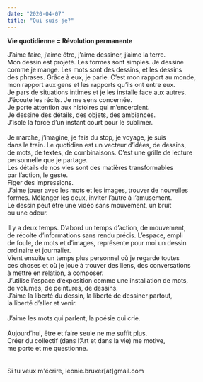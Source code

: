 ```yaml
---
date: "2020-04-07"
title: "Qui suis-je?"
---
```

<b>Vie quotidienne = Révolution permanente</b>
<p class="text">
J’aime faire, j’aime être, j’aime dessiner, j’aime la terre.</br>
Mon dessin est projeté. Les formes sont simples. Je dessine</br>
comme je mange. Les mots sont des dessins, et les dessins</br>
des phrases. Grâce à eux, je parle. C’est mon rapport au monde,</br>
mon rapport aux gens et les rapports qu’ils ont entre eux.</br>
Je pars de situations intimes et je les installe face aux autres.</br>
J’écoute les récits. Je me sens concernée.</br>
Je porte attention aux histoires qui m’encerclent.</br>
Je dessine des détails, des objets, des ambiances.</br>
J’isole la force d’un instant court pour le sublimer.</br>
</br>
Je marche, j’imagine, je fais du stop, je voyage, je suis</br>
dans le train. Le quotidien est un vecteur d’idées, de dessins,</br>
de mots, de textes, de combinaisons. C’est une grille de lecture</br>
personnelle que je partage.</br>
Les détails de nos vies sont des matières transformables</br>
par l’action, le geste.</br>
Figer des impressions.</br>
J’aime jouer avec les mots et les images, trouver de nouvelles</br>
formes. Mélanger les deux, inviter l’autre à l’amusement.</br>
Le dessin peut être une vidéo sans mouvement, un bruit</br>
ou une odeur.</br>
</br>
Il y a deux temps. D’abord un temps d’action, de mouvement,</br>
de récolte d’informations sans rendu précis. L’espace, empli</br>
de foule, de mots et d’images, représente pour moi un dessin</br>
ordinaire et journalier.</br>
Vient ensuite un temps plus personnel où je regarde toutes</br>
ces choses et où je joue à trouver des liens, des conversations</br>
à mettre en relation, à composer.</br>
J’utilise l’espace d’exposition comme une installation de mots,</br>
de volumes, de peintures, de dessins.</br>
J’aime la liberté du dessin, la liberté de dessiner partout,</br>
la liberté d’aller et venir.</br>
</br>
J’aime les mots qui parlent, la poésie qui crie.</br>
</br>
Aujourd’hui, être et faire seule ne me suffit plus.</br>
Créer du collectif (dans l’Art et dans la vie) me motive,</br>
me porte et me questionne.</br>
</br>
</br>
Si tu veux m'écrire, leonie.bruxer[at]gmail.com
</p>

